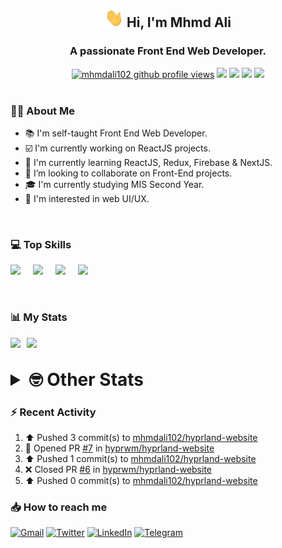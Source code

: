 <h2 align="center"><img src="./Hi.gif" width="30px" height="30px"> Hi, I'm Mhmd Ali</h2>

<h3 align="center">A passionate Front End Web Developer.</h3>

<div align="center">
  <a href="#"><img src="https://komarev.com/ghpvc/?username=mhmdali102&style=for-the-badge&logo=" alt="mhmdali102 github profile views" /></a>
  <a href="https://www.linux.org"><img src="https://img.shields.io/badge/OS-Linux-e06c75?style=for-the-badge&logo=linux" /></a>
	<a href="https://archlinux.org"><img src="https://img.shields.io/badge/DISTRO-Arch-56b6c2?style=for-the-badge&logo=arch-linux" /></a>
	<a href="https://dwm.suckless.org"><img src="https://img.shields.io/badge/WM-DWM-005577?style=for-the-badge&logo=dwm" /></a>
	<a href="https://neovim.io"><img src="https://img.shields.io/badge/IDE-Neovim-98c379?style=for-the-badge&logo=neovim" /></a>
</div>

<br>

### :man_technologist: About Me

- :books: I'm self-taught Front End Web Developer.
- :ballot_box_with_check: I'm currently working on ReactJS projects.
- :dart: I'm currently learning ReactJS, Redux, Firebase & NextJS.
- :eyes: I’m looking to collaborate on Front-End projects.
- :mortar_board: I'm currently studying MIS Second Year.
- :art: I'm interested in web UI/UX.

<br>

### :computer: Top Skills

<div style="display:flex;">
<img width ='36px' src ='https://raw.githubusercontent.com/rahulbanerjee26/githubAboutMeGenerator/main/icons/html.svg' />
<img width ='36px' src ='https://raw.githubusercontent.com/rahulbanerjee26/githubAboutMeGenerator/main/icons/css.svg' />
<img width ='36px' src ='https://raw.githubusercontent.com/rahulbanerjee26/githubAboutMeGenerator/main/icons/javascript.svg' />
<img width ='36px' src ='https://raw.githubusercontent.com/rahulbanerjee26/githubAboutMeGenerator/main/icons/reactjs.svg' />
</div>

<br>
<br>

### :bar_chart: My Stats

<img src="https://github-readme-stats.vercel.app/api?username=mhmdali102&show_icons=true&locale=en" width="49%" /><span style="display:inline-block;width:2%"></span><img src="https://github-readme-streak-stats.herokuapp.com/?user=mhmdali102&" width="49%" />

<br>

<details>
<summary style="font-size: 1.75rem; font-weight: bold;"><strong style="font-size: 1.75rem; font-weight: bold;"> 🤓 Other Stats </strong></summary>
<br>

<!--START_SECTION:waka-->
![Lines of code](https://img.shields.io/badge/From%20Hello%20World%20I%27ve%20Written-256%20Thousand%20lines%20of%20code-blue)

**🐱 My GitHub Data** 

> 🏆 922 Contributions in the Year 2022
 > 
> 📦 331.8 kB Used in GitHub's Storage 
 > 
> 💼 Opted to Hire
 > 
> 📜 21 Public Repositories 
 > 
> 🔑 6 Private Repositories  
 > 
**I'm a Night 🦉** 

```text
🌞 Morning    118 commits    ███░░░░░░░░░░░░░░░░░░░░░░   13.24% 
🌆 Daytime    192 commits    █████░░░░░░░░░░░░░░░░░░░░   21.55% 
🌃 Evening    349 commits    █████████░░░░░░░░░░░░░░░░   39.17% 
🌙 Night      232 commits    ██████░░░░░░░░░░░░░░░░░░░   26.04%

```
📅 **I'm Most Productive on Monday** 

```text
Monday       161 commits    ████░░░░░░░░░░░░░░░░░░░░░   18.07% 
Tuesday      138 commits    ███░░░░░░░░░░░░░░░░░░░░░░   15.49% 
Wednesday    116 commits    ███░░░░░░░░░░░░░░░░░░░░░░   13.02% 
Thursday     116 commits    ███░░░░░░░░░░░░░░░░░░░░░░   13.02% 
Friday       84 commits     ██░░░░░░░░░░░░░░░░░░░░░░░   9.43% 
Saturday     132 commits    ███░░░░░░░░░░░░░░░░░░░░░░   14.81% 
Sunday       144 commits    ████░░░░░░░░░░░░░░░░░░░░░   16.16%

```


📊 **This Week I Spent My Time On** 

```text
⌚︎ Time Zone: Asia/Beirut

💬 Programming Languages: 
Markdown                 4 hrs 55 mins       █████████████░░░░░░░░░░░░   51.7% 
Java                     1 hr 8 mins         ███░░░░░░░░░░░░░░░░░░░░░░   11.92% 
Bash                     59 mins             ██░░░░░░░░░░░░░░░░░░░░░░░   10.33% 
Lua                      50 mins             ██░░░░░░░░░░░░░░░░░░░░░░░   8.86% 
XML                      33 mins             █░░░░░░░░░░░░░░░░░░░░░░░░   5.9%

🔥 Editors: 
Neovim                   9 hrs 31 mins       █████████████████████████   100.0%

🐱‍💻 Projects: 
LT                       5 hrs 53 mins       ███████████████░░░░░░░░░░   61.83% 
dotfiles                 1 hr 25 mins        ███░░░░░░░░░░░░░░░░░░░░░░   14.95% 
Unknown Project          1 hr 7 mins         ███░░░░░░░░░░░░░░░░░░░░░░   11.83% 
java                     49 mins             ██░░░░░░░░░░░░░░░░░░░░░░░   8.68% 
dwm                      8 mins              ░░░░░░░░░░░░░░░░░░░░░░░░░   1.54%

💻 Operating System: 
Linux                    9 hrs 31 mins       █████████████████████████   100.0%

```

**I Mostly Code in JavaScript** 

```text
JavaScript               12 repos            █████████████░░░░░░░░░░░░   52.17% 
Python                   3 repos             ███░░░░░░░░░░░░░░░░░░░░░░   13.04% 
CSS                      2 repos             ██░░░░░░░░░░░░░░░░░░░░░░░   8.7% 
HTML                     1 repo              █░░░░░░░░░░░░░░░░░░░░░░░░   4.35% 
PHP                      1 repo              █░░░░░░░░░░░░░░░░░░░░░░░░   4.35%

```



 Last Updated on 31/10/2022 18:54:29 UTC
<!--END_SECTION:waka-->

</details>

### :zap: Recent Activity

<!--RECENT_ACTIVITY:start-->
1. ⬆️ Pushed 3 commit(s) to [mhmdali102/hyprland-website](https://github.com/mhmdali102/hyprland-website)
2. 💪 Opened PR [#7](https://github.com/hyprwm/hyprland-website/pull/7) in [hyprwm/hyprland-website](https://github.com/hyprwm/hyprland-website)
3. ⬆️ Pushed 1 commit(s) to [mhmdali102/hyprland-website](https://github.com/mhmdali102/hyprland-website)
4. ❌ Closed PR [#6](https://github.com/hyprwm/hyprland-website/pull/6) in [hyprwm/hyprland-website](https://github.com/hyprwm/hyprland-website)
5. ⬆️ Pushed 0 commit(s) to [mhmdali102/hyprland-website](https://github.com/mhmdali102/hyprland-website)
<!--RECENT_ACTIVITY:end-->

### :inbox_tray: How to reach me

[![Gmail](https://img.shields.io/badge/Gmail-D14836?style=for-the-badge&logo=gmail&logoColor=white)](mailto:mhmdalihsen102@gmail.com)
[![Twitter](https://img.shields.io/badge/Twitter-1DA1F2?style=for-the-badge&logo=twitter&logoColor=white)](https://twitter.com/MhmdAliHsen)
[![LinkedIn](https://img.shields.io/badge/LinkedIn-0077B5?style=for-the-badge&logo=linkedin&logoColor=white)](https://www.linkedin.com/in/mhmd-ali-hsen-66b0671b7/)
[![Telegram](https://img.shields.io/badge/Telegram-2CA5E0?style=for-the-badge&logo=telegram&logoColor=white&bgColor=black)](https://t.me/mhmdalihsen)
